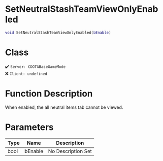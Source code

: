 # SetNeutralStashTeamViewOnlyEnabled
```lua
void SetNeutralStashTeamViewOnlyEnabled(bEnable)
```
# Class
✔️ `Server: CDOTABaseGameMode`  
❌ `Client: undefined`  

# Function Description
When enabled, the all neutral items tab cannot be viewed.
# Parameters
Type|Name|Description
--|--|--
bool|bEnable|No Description Set
